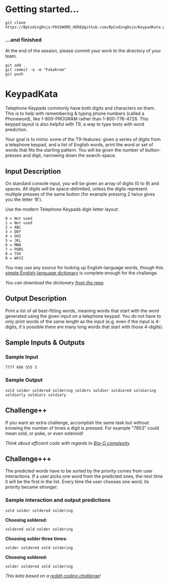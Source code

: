 # Getting started...

```
git clone https://BpCodingDojo:PASSWORD_HERE@github.com/BpCodingDojo/KeypadKata.git
```

### ...and finished

At the end of the session, please commit your work to the directory of your team.

```
git add .
git commit -a -m "Fokakrem"
git push
```

# KeypadKata

Telephone Keypads commonly have both digits and characters on them. This is to help with remembering & typing phone numbers (called a Phoneword), like 1-800-PROGRAM rather than 1-800-776-4726. This keypad layout is also helpful with T9, a way to type texts with word prediction.

Your goal is to mimic some of the T9-features: given a series of digits from a telephone keypad, and a list of English words, print the word or set of words that fits the starting pattern. You will be given the number of button-presses and digit, narrowing down the search-space.

## Input Description
On standard console input, you will be given an array of digits (0 to 9) and spaces. All digits will be space-delimited, unless the digits represent multiple presses of the same button (for example pressing 2 twice gives you the letter 'B').

Use the modern Telephone Keypads digit-letter layout:

```
0 = Not used
1 = Not used
2 = ABC
3 = DEF
4 = GHI
5 = JKL
6 = MNO
7 = PQRS
8 = TUV
9 = WXYZ
```

You may use any source for looking up English-language words, though this [simple English-language dictionary](http://www.curlewcommunications.co.uk/wordlist.html) is complete enough for the challenge.

*You can download the dictionary [from the repo](https://raw.github.com/BpCodingDojo/KeypadKata/master/dictionary.txt)*

## Output Description
Print a list of all best-fitting words, meaning words that start with the word generated using the given input on a telephone keypad. You do not have to only print words of the same length as the input (e.g. even if the input is 4-digits, it's possible there are many long words that start with those 4-digits).

## Sample Inputs & Outputs

### Sample Input
```
7777 666 555 3
```

### Sample Output
```
sold solder soldered soldering solders soldier soldiered soldiering soldierly soldiers soldiery
```

## Challenge++
If you want an extra challenge, accomplish the same task but without knowing the number of times a digit is pressed. For example "7653" could mean sold, or poke, or even solenoid!

*Think about efficient code with regards to [Big-O complexity](http://en.wikipedia.org/wiki/Big_O_notation)*

## Challenge+++
The predicted words have to be sorted by the priority comes from user interactions. If a user picks one word from the predicted ones, the next time it will be the first in the list. Every time the user chooses one word, its priority became stronger.

### Sample interaction and output predictions

```
sold solder soldered soldering
```

**Choosing soldered:**

```
soldered sold solder soldering
```

**Choosing solder three times:**

```
solder soldered sold soldering
```

**Choosing soldered:**

```
solder soldered sold soldering
```


*This kata based on a [reddit coding challange](http://www.reddit.com/r/dailyprogrammer/comments/1sody4/12113_challenge_139_intermediate_telephone_keypads/)!*